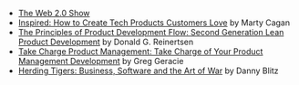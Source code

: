 - [The Web 2.0 Show](http://web20show.com/)
- [Inspired: How to Create Tech Products Customers Love](https://www.amazon.com/gp/product/1119387507) by Marty Cagan
- [The Principles of Product Development Flow: Second Generation Lean Product Development](https://www.amazon.com/dp/B007TKU0O0) by Donald G. Reinertsen
- [Take Charge Product Management: Take Charge of Your Product Management Development](https://www.amazon.com/dp/B004SBPGPG) by Greg Geracie
- [Herding Tigers: Business, Software and the Art of War](https://www.amazon.com/dp/B002NPBS8S) by Danny Blitz